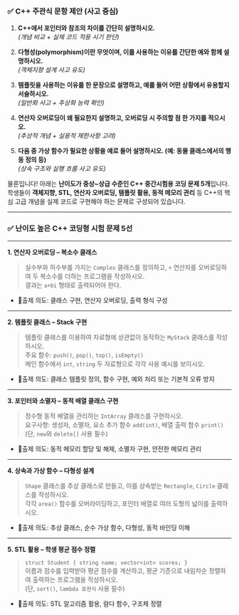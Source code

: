 ### ✅ C++ 주관식 문항 제안 (사고 중심)
1. **C++에서 포인터와 참조의 차이를 간단히 설명하시오.**  
   *(개념 비교 + 실제 코드 적용 시기 판단)*

2. **다형성(polymorphism)이란 무엇이며, 이를 사용하는 이유를 간단한 예와 함께 설명하시오.**  
   *(객체지향 설계 사고 유도)*

3. **템플릿을 사용하는 이유를 한 문장으로 설명하고, 예를 들어 어떤 상황에서 유용할지 서술하시오.**  
   *(일반화 사고 + 추상화 능력 확인)*

4. **연산자 오버로딩이 왜 필요한지 설명하고, 오버로딩 시 주의할 점 한 가지를 적으시오.**  
   *(추상적 개념 + 실용적 제한사항 고려)*

5. **다음 중 가상 함수가 필요한 상황을 예로 들어 설명하시오. (예: 동물 클래스에서의 행동 정의 등)**  
   *(상속 구조와 실행 흐름 사고 유도)*

물론입니다! 아래는 **난이도가 중상~상급 수준인 C++ 중간시험용 코딩 문제 5개**입니다.  
학생들이 **객체지향, STL, 연산자 오버로딩, 템플릿 활용, 동적 메모리 관리** 등 C++의 핵심 고급 개념을 실제 코드로 구현해야 하는 문제로 구성되어 있습니다.

---

### ✅ 난이도 높은 C++ 코딩형 시험 문제 5선

---

**1. 연산자 오버로딩 – 복소수 클래스**  
> 실수부와 허수부를 가지는 `Complex` 클래스를 정의하고, `+` 연산자를 오버로딩하여 두 복소수를 더하는 프로그램을 작성하시오.  
> 결과는 `a+bi` 형태로 출력되어야 한다.

- 🔑출제 의도: 클래스 구현, 연산자 오버로딩, 출력 형식 구성

---

**2. 템플릿 클래스 – Stack 구현**  
> 템플릿 클래스를 이용하여 자료형에 상관없이 동작하는 `MyStack` 클래스를 작성하시오.  
> 주요 함수: `push()`, `pop()`, `top()`, `isEmpty()`  
> 메인 함수에서 `int`, `string` 두 자료형으로 각각 사용 예시를 보이시오.

- 🔑출제 의도: 클래스 템플릿 정의, 함수 구현, 예외 처리 또는 기본적 오류 방지

---

**3. 포인터와 소멸자 – 동적 배열 클래스 구현**  
> 정수형 동적 배열을 관리하는 `IntArray` 클래스를 구현하시오.  
> 요구사항: 생성자, 소멸자, 요소 추가 함수 `add(int)`, 배열 출력 함수 `print()`  
> (단, `new`와 `delete[]` 사용 필수)

- 🔑출제 의도: 동적 메모리 할당 및 해제, 소멸자 구현, 안전한 메모리 관리

---

**4. 상속과 가상 함수 – 다형성 설계**  
> `Shape` 클래스를 추상 클래스로 만들고, 이를 상속받는 `Rectangle`, `Circle` 클래스를 작성하시오.  
> 각각 `area()` 함수를 오버라이딩하고, 포인터 배열로 여러 도형의 넓이를 출력하시오.  

- 🔑출제 의도: 추상 클래스, 순수 가상 함수, 다형성, 동적 바인딩 이해

---

**5. STL 활용 – 학생 평균 점수 정렬**  
> `struct Student { string name; vector<int> scores; }`  
> 이름과 점수를 입력받아 평균 점수를 계산하고, 평균 기준으로 내림차순 정렬하여 출력하는 프로그램을 작성하시오.  
> (단, `sort()`, `lambda 표현식` 사용 필수)

- 🔑출제 의도: STL 알고리즘 활용, 람다 함수, 구조체 정렬
